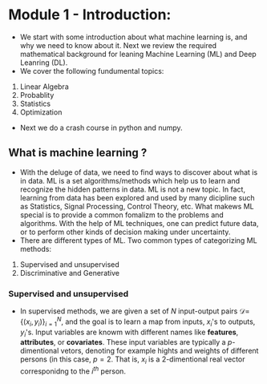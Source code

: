 # Module 1 - Introduction:

* We start with some introduction about what machine learning is, and why we need to know about it. Next we review the required mathematical background for leaning Machine Learning (ML) and Deep Leanring (DL).
* We cover the following fundumental topics:
1. Linear Algebra
2. Probablity
3. Statistics
4. Optimization
   
* Next we do a crash course in python and numpy.
## What is machine learning ?
* With the deluge of data, we need to find ways to discover about what is in data. ML is a set algorithms/methods which help us to learn and recognize the hidden patterns in data. ML is not a new topic. In fact, learning from data has been explored and used by many dicipline such as Statistics, Signal Processing, Control Theory, etc. What makews ML special is to provide a common fomalizm to the problems and algorithms. With the help of ML techniques, one can predict future data, or to perform other kinds of decision making under uncertainty.
* There are different types of ML. Two common types of categorizing ML methods:
1. Supervised and unsupervised
2. Discriminative and Generative
### Supervised and unsupervised
* In supervised methods, we are given a set of $N$ input-output pairs $\mathcal{D}=$ $`\{(x_i, y_i)\}`$$_{i=1}^N$, and the goal is to learn a map from inputs, $x_i$'s to outputs, $y_i$'s. Input variables are knowm with different names like **features**, **attributes**, or **covariates**. These input variables are typically a $p$-dimentional vetors, denoting for example hights and weights of different persons (in this case, $p=2$. That is, $x_i$ is a 2-dimentional real vector corresponidng to the $i^{th}$ person.   
